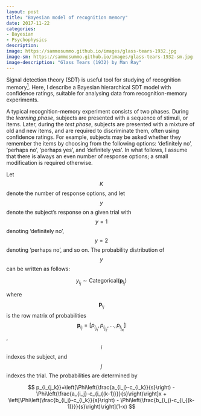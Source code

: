 ```yaml
---
layout: post
title: "Bayesian model of recognition memory"
date: 2017-11-22
categories:
- Bayesian
- Psychophysics
description:
image: https://sammosummo.github.io/images/glass-tears-1932.jpg
image-sm: https://sammosummo.github.io/images/glass-tears-1932-sm.jpg
image-description: "Glass Tears (1932) by Man Ray"
---
```

Signal detection theory (SDT) is useful tool for studying of recognition memory[<sup>1</sup>]. Here, I describe a Bayesian hierarchical SDT model with confidence ratings, suitable for analysing data from recognition-memory experiments.

[<sup>1</sup>]: https://www.ncbi.nlm.nih.gov/pubmed/4867890 "Kintsch, W. (1967). Memory and decision aspects of recognition learning. Psychological Review, 74(6), 496–504."

A typical recognition-memory experiment consists of two phases. During the *learning phase*, subjects are presented with a sequence of stimuli, or items. Later, during the *test phase*, subjects are presented with a mixture of old and new items, and are required to discriminate them, often using confidence ratings. For example, subjects may be asked whether they remember the items by choosing from the following options: ‘definitely no’, ‘perhaps no’, ‘perhaps yes’, and ‘definitely yes’. In what follows, I assume that there is always an even number of response options; a small modification is required otherwise.

Let $$K$$ denote the number of response options, and let $$y$$ denote the subject’s response on a given trial with $$y =1$$ denoting ‘definitely no’, $$y=2$$ denoting ‘perhaps no’, and so on. The probability distribution of $$y$$ can be written as follows: 

$$
y_{i_j}\sim\textrm{Categorical}\left(\textbf{p}_{i_j}\right)
$$

where $$\textbf{p}_{i_j}$$ is the row matrix of probabilities $$\textbf{p}_{i_j}=\left[p_{i_{j_1}},p_{i_{j_2}},\dots{},p_{i_{j_K}}\right]$$, $$i$$ indexes the subject, and $$j$$ indexes the trial. The probabilities are determined by

$$
p_{i_{j_k}}=\left[\Phi\left(\frac{a_{i_j}-c_{i_k}}{s}\right) - \Phi\left(\frac{a_{i_j}-c_{i_{(k-1)}}}{s}\right)\right]x + \left[\Phi\left(\frac{b_{i_j}-c_{i_k}}{s}\right) - \Phi\left(\frac{b_{i_j}-c_{i_{(k-1)}}}{s}\right)\right](1-x)
$$